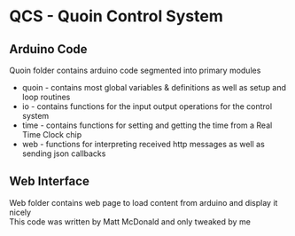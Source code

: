 # QCS - Quoin Control System

## Arduino Code
Quoin folder contains arduino code segmented into primary modules
- quoin - contains most global variables & definitions as well as setup and loop routines
- io    - contains functions for the input output operations for the control system
- time  - contains functions for setting and getting the time from a Real Time Clock chip
- web   - functions for interpreting received http messages as well as sending json callbacks

## Web Interface
Web folder contains web page to load content from arduino and display it nicely  
This code was written by Matt McDonald and only tweaked by me